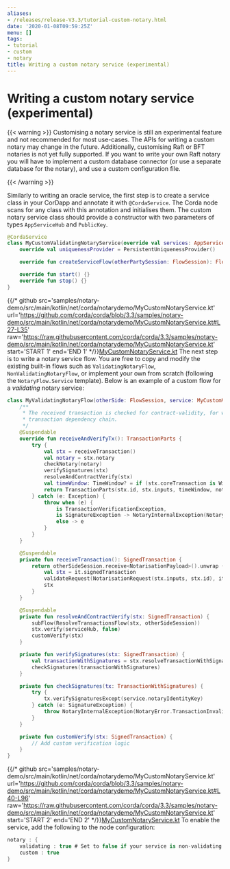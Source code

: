 ```yaml
---
aliases:
- /releases/release-V3.3/tutorial-custom-notary.html
date: '2020-01-08T09:59:25Z'
menu: []
tags:
- tutorial
- custom
- notary
title: Writing a custom notary service (experimental)
---
```



# Writing a custom notary service (experimental)


{{< warning >}}
Customising a notary service is still an experimental feature and not recommended for most use-cases. The APIs
for writing a custom notary may change in the future. Additionally, customising Raft or BFT notaries is not yet
fully supported. If you want to write your own Raft notary you will have to implement a custom database connector
(or use a separate database for the notary), and use a custom configuration file.

{{< /warning >}}


Similarly to writing an oracle service, the first step is to create a service class in your CorDapp and annotate it
with `@CordaService`. The Corda node scans for any class with this annotation and initialises them. The custom notary
service class should provide a constructor with two parameters of types `AppServiceHub` and `PublicKey`.

```kotlin
@CordaService
class MyCustomValidatingNotaryService(override val services: AppServiceHub, override val notaryIdentityKey: PublicKey) : TrustedAuthorityNotaryService() {
    override val uniquenessProvider = PersistentUniquenessProvider()

    override fun createServiceFlow(otherPartySession: FlowSession): FlowLogic<Void?> = MyValidatingNotaryFlow(otherPartySession, this)

    override fun start() {}
    override fun stop() {}
}

```
{{/* github src='samples/notary-demo/src/main/kotlin/net/corda/notarydemo/MyCustomNotaryService.kt' url='https://github.com/corda/corda/blob/3.3/samples/notary-demo/src/main/kotlin/net/corda/notarydemo/MyCustomNotaryService.kt#L27-L35' raw='https://raw.githubusercontent.com/corda/corda/3.3/samples/notary-demo/src/main/kotlin/net/corda/notarydemo/MyCustomNotaryService.kt' start='START 1' end='END 1' */}}[MyCustomNotaryService.kt](https://github.com/corda/corda/blob/release/os/3.3/samples/notary-demo/src/main/kotlin/net/corda/notarydemo/MyCustomNotaryService.kt)
The next step is to write a notary service flow. You are free to copy and modify the existing built-in flows such
as `ValidatingNotaryFlow`, `NonValidatingNotaryFlow`, or implement your own from scratch (following the
`NotaryFlow.Service` template). Below is an example of a custom flow for a *validating* notary service:

```kotlin
class MyValidatingNotaryFlow(otherSide: FlowSession, service: MyCustomValidatingNotaryService) : NotaryFlow.Service(otherSide, service) {
    /**
     * The received transaction is checked for contract-validity, for which the caller also has to to reveal the whole
     * transaction dependency chain.
     */
    @Suspendable
    override fun receiveAndVerifyTx(): TransactionParts {
        try {
            val stx = receiveTransaction()
            val notary = stx.notary
            checkNotary(notary)
            verifySignatures(stx)
            resolveAndContractVerify(stx)
            val timeWindow: TimeWindow? = if (stx.coreTransaction is WireTransaction) stx.tx.timeWindow else null
            return TransactionParts(stx.id, stx.inputs, timeWindow, notary!!)
        } catch (e: Exception) {
            throw when (e) {
                is TransactionVerificationException,
                is SignatureException -> NotaryInternalException(NotaryError.TransactionInvalid(e))
                else -> e
            }
        }
    }

    @Suspendable
    private fun receiveTransaction(): SignedTransaction {
        return otherSideSession.receive<NotarisationPayload>().unwrap {
            val stx = it.signedTransaction
            validateRequest(NotarisationRequest(stx.inputs, stx.id), it.requestSignature)
            stx
        }
    }

    @Suspendable
    private fun resolveAndContractVerify(stx: SignedTransaction) {
        subFlow(ResolveTransactionsFlow(stx, otherSideSession))
        stx.verify(serviceHub, false)
        customVerify(stx)
    }

    private fun verifySignatures(stx: SignedTransaction) {
        val transactionWithSignatures = stx.resolveTransactionWithSignatures(serviceHub)
        checkSignatures(transactionWithSignatures)
    }

    private fun checkSignatures(tx: TransactionWithSignatures) {
        try {
            tx.verifySignaturesExcept(service.notaryIdentityKey)
        } catch (e: SignatureException) {
            throw NotaryInternalException(NotaryError.TransactionInvalid(e))
        }
    }

    private fun customVerify(stx: SignedTransaction) {
        // Add custom verification logic
    }
}

```
{{/* github src='samples/notary-demo/src/main/kotlin/net/corda/notarydemo/MyCustomNotaryService.kt' url='https://github.com/corda/corda/blob/3.3/samples/notary-demo/src/main/kotlin/net/corda/notarydemo/MyCustomNotaryService.kt#L40-L96' raw='https://raw.githubusercontent.com/corda/corda/3.3/samples/notary-demo/src/main/kotlin/net/corda/notarydemo/MyCustomNotaryService.kt' start='START 2' end='END 2' */}}[MyCustomNotaryService.kt](https://github.com/corda/corda/blob/release/os/3.3/samples/notary-demo/src/main/kotlin/net/corda/notarydemo/MyCustomNotaryService.kt)
To enable the service, add the following to the node configuration:

```kotlin
notary : {
    validating : true # Set to false if your service is non-validating
    custom : true
}
```

